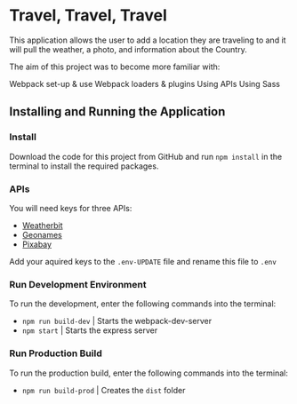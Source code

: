 # Travel, Travel, Travel

This application allows the user to add a location they are traveling to and it will pull the weather, a photo, and information about the Country. 

The aim of this project was to become more familiar with:

Webpack set-up & use
Webpack loaders & plugins
Using APIs
Using Sass

## Installing and Running the Application

### Install

Download the code for this project from GitHub and run `npm install` in the terminal to install the required packages. 

### APIs
You will need keys for three APIs:

* [Weatherbit](https://www.weatherbit.io/api)
* [Geonames](http://www.geonames.org/export/web-services.html)
* [Pixabay](https://pixabay.com/api/docs/)

Add your aquired keys to the `.env-UPDATE` file and rename this file to `.env`

### Run Development Environment
To run the development, enter the following commands into the terminal:

* `npm run build-dev` | Starts the webpack-dev-server
* `npm start` | Starts the express server

### Run Production Build
To run the production build, enter the following commands into the terminal:

* `npm run build-prod` | Creates the `dist` folder